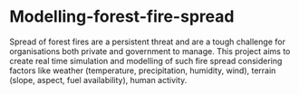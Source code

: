 # Modelling-forest-fire-spread
Spread of forest fires are a persistent threat and are a tough challenge for organisations both private and government to manage. This project aims to create real time simulation and modelling of such fire spread considering factors like weather (temperature, precipitation, humidity, wind), terrain (slope, aspect, fuel availability), human activity.
